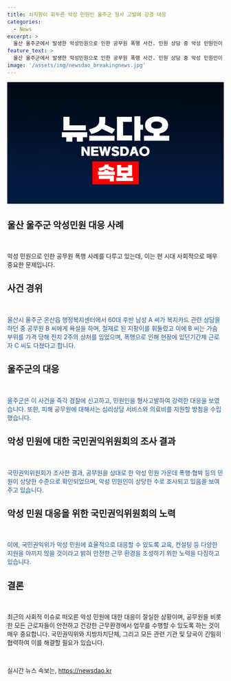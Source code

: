 ```yaml
---
title: 쇠지팡이 휘두른 악성 민원인 울주군 형사 고발에 강경 대응
categories:
  - News
excerpt: >
  울산 울주군에서 발생한 악성민원으로 인한 공무원 폭행 사건. 민원 상담 중 악성 민원인이 공무원을 욕설하고 폭력을 행사한 사례로, 울산시 울주군이 해당 민원인을 형사 고발하고 강력히 대응한다고 밝혔다. 폭행으로 다쳔 B 씨와 C 씨에 대해 심리상담과 의료비 지원을 계획하며, 악성 민원에 대한 조사 결과 곯민권익위원회가 공개했다. 해당 사건으로 국민권익위는 일선 공무원들을 위한 교육과 지원을 강조했다.
feature_text: >
  울산 울주군에서 발생한 악성민원으로 인한 공무원 폭행 사건. 민원 상담 중 악성 민원인이 공무원을 욕설하고 폭력을 행사한 사례로, 울산시 울주군이 해당 민원인을 형사 고발하고 강력히 대응한다고 밝혔다. 폭행으로 다쳔 B 씨와 C 씨에 대해 심리상담과 의료비 지원을 계획하며, 악성 민원에 대한 조사 결과 곯민권익위원회가 공개했다. 해당 사건으로 국민권익위는 일선 공무원들을 위한 교육과 지원을 강조했다.
image: '/assets/img/newsdao_breakingnews.jpg'
---
```


<p><img src="/assets/img/newsdao_breakingnews.jpg" alt="ontimetimes 속보" /></p>

<h2>울산 울주군 악성민원 대응 사례</h2>

<p data-ke-size="size16">&nbsp;</p>

<p>악성 민원으로 인한 공무원 폭행 사례를 다루고 있는데, 이는 현 시대 사회적으로 매우 중요한 문제입니다.</p>

<h2 data-ke-size="size26">사건 경위</h2>

<p data-ke-size="size16">&nbsp;</p>

<p><span style="color: #1a5490;">울산시 울주군 온산읍 행정복지센터에서 60대 후반 남성 A 씨가 복지카드 관련 상담을 하던 중 공무원 B 씨에게 욕설을 하며, 철재로 된 지팡이를 휘둘렀고 이에 B 씨는 가슴 부위를 가격 당해 전치 2주의 상처를 입었으며, 폭행으로 인해 현장에 있던기간제 근로자 C 씨도 다쳤다고 합니다.</span></p>

<h2 data-ke-size="size26">울주군의 대응</h2>

<p data-ke-size="size16">&nbsp;</p>

<p><span style="color: #1a5490;">울주군은 이 사건을 즉각 경찰에 신고하고, 민원인을 형사고발하여 강력한 대응을 보였습니다. 또한, 피해 공무원에 대해서는 심리상담 서비스와 의료비를 지원할 방침을 수립했습니다.</span></p>

<h2 data-ke-size="size26">악성 민원에 대한 국민권익위원회의 조사 결과</h2>

<p data-ke-size="size16">&nbsp;</p>

<p><span style="color: #1a5490;">국민권익위원회가 조사한 결과, 공무원을 상대로 한 악성 민원 가운데 폭행‧협박 등의 민원이 상당한 수준으로 확인되었으며, 악성 민원인이 상당한 수로 조사되고 있음을 보여주고 있습니다.</span></p>

<h2 data-ke-size="size26">악성 민원 대응을 위한 국민권익위원회의 노력</h2>

<p data-ke-size="size16">&nbsp;</p>

<p><span style="color: #1a5490;">이에, 국민권익위가 악성 민원에 효율적으로 대응할 수 있도록 교육, 컨설팅 등 다양한 지원을 아끼지 않을 것이라고 밝혀 안전한 근무 환경을 조성하기 위한 노력을 다짐하고 있습니다.</span></p>

<h2 data-ke-size="size26">결론</h2>

<p data-ke-size="size16">&nbsp;</p>

<p>최근의 사회적 이슈로 떠오른 악성 민원에 대한 대응이 절실한 상황이며, 공무원을 비롯한 모든 근로자들이 안전하고 건강한 근무환경에서 업무를 수행할 수 있도록 하는 것이 매우 중요합니다. 국민권익위와 지방자치단체, 그리고 모든 관련 기관 및 당국이 긴밀히 협력하여 이를 해결할 필요가 있습니다.</p>

<p data-ke-size="size16">&nbsp;</p>
실시간 뉴스 속보는, <a href="https://newsdao.kr" rel="dofollow">https://newsdao.kr</a>


